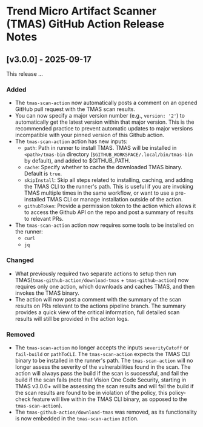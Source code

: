 # Trend Micro Artifact Scanner (TMAS) GitHub Action Release Notes

## [v3.0.0] - 2025-09-17

This release ...

### Added
- The `tmas-scan-action` now automatically posts a comment on an opened GitHub pull request with the TMAS scan results.
- You can now specify a major version number (e.g., `version: '2'`) to automatically get the latest version within that major version. This is the recommended practice to prevent automatic updates to major versions incompatible with your pinned version of this Github action.
- The `tmas-scan-action` action has new inputs:
  - `path`: Path in runner to install TMAS. TMAS will be installed in `<path>/tmas-bin` directory (`$GITHUB_WORKSPACE/.local/bin/tmas-bin` by default), and added to $GITHUB_PATH.
  - `cache`: Specify whether to cache the downloaded TMAS binary. Default is `true`.
  - `skipInstall`: Skip all steps related to installing, caching, and adding the TMAS CLI to the runner's path. This is useful if you are invoking TMAS multiple times in the same workflow, or want to use a pre-installed TMAS CLI or manage installation outside of the action.
  - `githubToken`: Provide a permission token to the action which allows it to access the Github API on the repo and post a summary of results to relevant PRs.
- The `tmas-scan-action` action now requires some tools to be installed on the runner:
  - `curl`
  - `jq`

### Changed

- What previously required two separate actions to setup then run TMAS(`tmas-github-action/download-tmas` + `tmas-github-action`) now requires only one action, which downloads and caches TMAS, and then invokes the TMAS binary.
- The action will now post a comment with the summary of the scan results on PRs relevant to the actions pipeline branch. The summary provides a quick view of the critical information, full detailed scan results will still be provided in the action logs.

### Removed

- The `tmas-scan-action` no longer accepts the inputs `severityCutoff` or `fail-build` or `pathToCLI`. The `tmas-scan-action` expects the TMAS CLI binary to be installed in the runner's path. The `tmas-scan-action` will no longer assess the severity of the vulnerabilities found in the scan. The action will always pass the build if the scan is successful, and fail the build if the scan fails (note that Vision One Code Security, starting in TMAS v3.0.0+ will be assessing the scan results and will fail the build if the scan results are found to be in violation of the policy, this policy-check feature will live within the TMAS CLI binary, as opposed to the `tmas-scan-action`).
- The `tmas-github-action/download-tmas` was removed, as its functionality is now embedded in the `tmas-scan-action` action.
